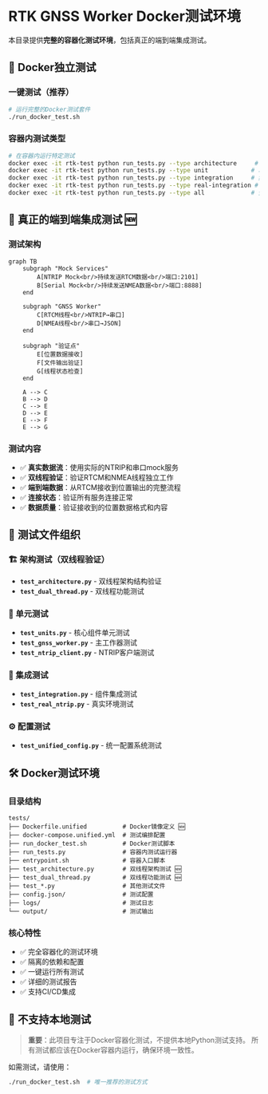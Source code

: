 # RTK GNSS Worker Docker测试环境

本目录提供**完整的容器化测试环境**，包括真正的端到端集成测试。

## 🐳 Docker独立测试

### 一键测试（推荐）
```bash
# 运行完整的Docker测试套件
./run_docker_test.sh
```

### 容器内测试类型
```bash
# 在容器内运行特定测试
docker exec -it rtk-test python run_tests.py --type architecture     # 架构测试
docker exec -it rtk-test python run_tests.py --type unit            # 单元测试  
docker exec -it rtk-test python run_tests.py --type integration     # 集成测试（含mock和真实）
docker exec -it rtk-test python run_tests.py --type real-integration # 真正的端到端测试 🆕
docker exec -it rtk-test python run_tests.py --type all             # 全部测试
```

## 🚀 真正的端到端集成测试 🆕

### 测试架构
```mermaid
graph TB
    subgraph "Mock Services"
        A[NTRIP Mock<br/>持续发送RTCM数据<br/>端口:2101] 
        B[Serial Mock<br/>持续发送NMEA数据<br/>端口:8888]
    end
    
    subgraph "GNSS Worker"
        C[RTCM线程<br/>NTRIP→串口]
        D[NMEA线程<br/>串口→JSON]
    end
    
    subgraph "验证点"
        E[位置数据接收]
        F[文件输出验证]
        G[线程状态检查]
    end
    
    A --> C
    B --> D
    C --> E
    D --> E
    E --> F
    E --> G
```

### 测试内容
- ✅ **真实数据流**：使用实际的NTRIP和串口mock服务
- ✅ **双线程验证**：验证RTCM和NMEA线程独立工作
- ✅ **端到端数据**：从RTCM接收到位置输出的完整流程
- ✅ **连接状态**：验证所有服务连接正常
- ✅ **数据质量**：验证接收到的位置数据格式和内容

## 📁 测试文件组织

### 🏗️ 架构测试（双线程验证）
- **`test_architecture.py`** - 双线程架构结构验证
- **`test_dual_thread.py`** - 双线程功能测试

### 🔧 单元测试
- **`test_units.py`** - 核心组件单元测试
- **`test_gnss_worker.py`** - 主工作器测试
- **`test_ntrip_client.py`** - NTRIP客户端测试

### 🔗 集成测试
- **`test_integration.py`** - 组件集成测试
- **`test_real_ntrip.py`** - 真实环境测试

### ⚙️ 配置测试
- **`test_unified_config.py`** - 统一配置系统测试

## 🛠️ Docker测试环境

### 目录结构
```
tests/
├── Dockerfile.unified          # Docker镜像定义 🆕
├── docker-compose.unified.yml  # 测试编排配置
├── run_docker_test.sh          # Docker测试脚本
├── run_tests.py                # 容器内测试运行器
├── entrypoint.sh               # 容器入口脚本
├── test_architecture.py        # 双线程架构测试 🆕
├── test_dual_thread.py         # 双线程功能测试 🆕
├── test_*.py                   # 其他测试文件
├── config.json/                # 测试配置
├── logs/                       # 测试日志
└── output/                     # 测试输出
```

### 核心特性
- ✅ 完全容器化的测试环境
- ✅ 隔离的依赖和配置
- ✅ 一键运行所有测试
- ✅ 详细的测试报告
- ✅ 支持CI/CD集成

## 🚫 不支持本地测试

> **重要**：此项目专注于Docker容器化测试，不提供本地Python测试支持。
> 所有测试都应该在Docker容器内运行，确保环境一致性。

如需测试，请使用：
```bash
./run_docker_test.sh  # 唯一推荐的测试方式
```
